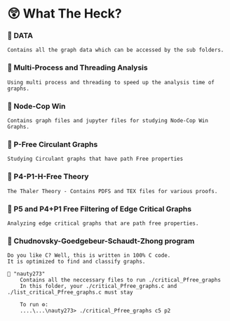 # 😲 What The Heck?

### 📂 DATA 

    Contains all the graph data which can be accessed by the sub folders.

### 📂 Multi-Process and Threading Analysis

    Using multi process and threading to speed up the analysis time of graphs.

### 📂 Node-Cop Win

    Contains graph files and jupyter files for studying Node-Cop Win Graphs.

### 📂 P-Free Circulant Graphs 

    Studying Circulant graphs that have path Free properties

### 📂 P4-P1-H-Free Theory 

    The Thaler Theory - Contains PDFS and TEX files for various proofs.

### 📂 P5 and P4+P1 Free Filtering of Edge Critical Graphs

    Analyzing edge critical graphs that are path free properties. 

### 📂 Chudnovsky-Goedgebeur-Schaudt-Zhong program

    Do you like C? Well, this is written in 100% C code.
    It is optimized to find and classify graphs.

    📂 "nauty273"
        Contains all the neccessary files to run ./critical_Pfree_graphs
        In this folder, your ./critical_Pfree_graphs.c and ./list_critical_Pfree_graphs.c must stay

        To run ⚙️:
        ....\...\nauty273> ./critical_Pfree_graphs c5 p2
        

